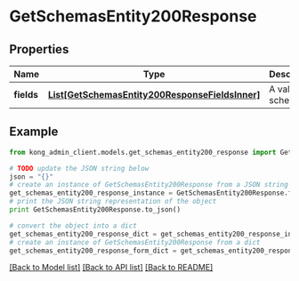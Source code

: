 # GetSchemasEntity200Response


## Properties

Name | Type | Description | Notes
------------ | ------------- | ------------- | -------------
**fields** | [**List[GetSchemasEntity200ResponseFieldsInner]**](GetSchemasEntity200ResponseFieldsInner.md) | A value of a schema | [optional] 

## Example

```python
from kong_admin_client.models.get_schemas_entity200_response import GetSchemasEntity200Response

# TODO update the JSON string below
json = "{}"
# create an instance of GetSchemasEntity200Response from a JSON string
get_schemas_entity200_response_instance = GetSchemasEntity200Response.from_json(json)
# print the JSON string representation of the object
print GetSchemasEntity200Response.to_json()

# convert the object into a dict
get_schemas_entity200_response_dict = get_schemas_entity200_response_instance.to_dict()
# create an instance of GetSchemasEntity200Response from a dict
get_schemas_entity200_response_form_dict = get_schemas_entity200_response.from_dict(get_schemas_entity200_response_dict)
```
[[Back to Model list]](../README.md#documentation-for-models) [[Back to API list]](../README.md#documentation-for-api-endpoints) [[Back to README]](../README.md)


